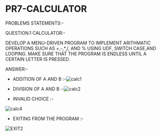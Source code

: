 # PR7-CALCULATOR
PROBLEMS STATEMENTS:-

QUESTION.1 CALCULATOR:-

DEVELOP A MENU-DRIVEN PROGRAM TO IMPLEMENT ARITHMATIC OPERATIONS SUCH AS +,-,*,/, AND % USING UDF, SWITCH CASE,AND LOOPING.
MAKE SURE THAT THE PROGRAM IS ENDLESS UNTIL A CERTAIN LETTER IS PRESSED.

ANSWER:-
 * ADDITION OF A AND B :-![calc1](https://github.com/user-attachments/assets/564daf03-55db-48d9-8894-1061be391a81)

 * DIVISION OF A AND B :-![calc2](https://github.com/user-attachments/assets/ccef32c9-3d6b-491d-9b46-597284bdb1b3)
  
 * INVALID CHOICE :-
 
  ![calc4](https://github.com/user-attachments/assets/85cae0a6-5cd8-4c20-be13-80a1abb03903)

 * EXITING FROM THE PROGRAM :-
  
 ![EXIT2](https://github.com/user-attachments/assets/9b8411cb-649a-469f-a810-82c1ba8dba49)





